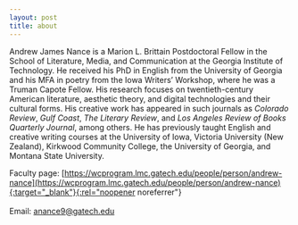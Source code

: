 ```yaml
---
layout: post
title: about
---
```

Andrew James Nance is a Marion L. Brittain Postdoctoral Fellow in the School of Literature, Media, and Communication at the Georgia Institute of Technology. He received his PhD in English from the University of Georgia and his MFA in poetry from the Iowa Writers’ Workshop, where he was a Truman Capote Fellow. His research focuses on twentieth-century American literature, aesthetic theory, and digital technologies and their cultural forms. His creative work has appeared in such journals as *Colorado Review*, *Gulf Coast*, *The Literary Review*, and *Los Angeles Review of Books Quarterly Journal*, among others. He has previously taught English and creative writing courses at the University of Iowa, Victoria University (New Zealand), Kirkwood Community College, the University of Georgia, and Montana State University.

Faculty page: [https://wcprogram.lmc.gatech.edu/people/person/andrew-nance](https://wcprogram.lmc.gatech.edu/people/person/andrew-nance){:target="_blank"}{:rel="noopener noreferrer"}
<br>
<br>
Email: anance9@gatech.edu<br>
